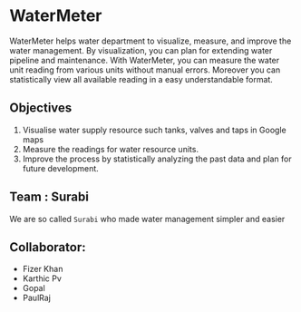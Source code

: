 WaterMeter
==========

WaterMeter helps water department to visualize,  measure, and improve the water management.
By visualization, you can plan for extending water pipeline and maintenance. With WaterMeter, you can
measure the water unit reading from various units without manual errors.
Moreover you can statistically view all available reading in a easy understandable format.

## Objectives

1. Visualise water supply resource such tanks, valves and taps in Google maps
2. Measure the readings for water resource units.
3. Improve the process by statistically analyzing the past data and plan for future development.

## Team :  Surabi

We are so called `Surabi` who made water management simpler and easier

## Collaborator:

* Fizer Khan
* Karthic Pv
* Gopal
* PaulRaj

